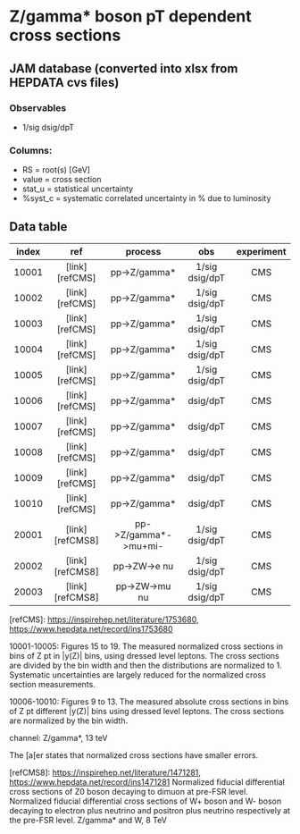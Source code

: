 # Z/gamma* boson pT dependent cross sections


## JAM database (converted into xlsx from HEPDATA cvs files)


### Observables

* 1/sig dsig/dpT

### Columns:
- RS    = root(s) [GeV]  
- value = cross section
- stat_u  = statistical uncertainty
- %syst_c  = systematic correlated uncertainty in % due to luminosity

## Data table

| index | ref              | process                | obs             | experiment    |  
| :--:  | :--:             | :--:                   | :--:            | :--:          |  
| 10001 | [link][refCMS]   | pp->Z/gamma*           | 1/sig dsig/dpT  | CMS           |  
| 10002 | [link][refCMS]   | pp->Z/gamma*           | 1/sig dsig/dpT  | CMS           |  
| 10003 | [link][refCMS]   | pp->Z/gamma*           | 1/sig dsig/dpT  | CMS           |  
| 10004 | [link][refCMS]   | pp->Z/gamma*           | 1/sig dsig/dpT  | CMS           |  
| 10005 | [link][refCMS]   | pp->Z/gamma*           | 1/sig dsig/dpT  | CMS           |  
| 10006 | [link][refCMS]   | pp->Z/gamma*           |       dsig/dpT  | CMS           |  
| 10007 | [link][refCMS]   | pp->Z/gamma*           |       dsig/dpT  | CMS           |  
| 10008 | [link][refCMS]   | pp->Z/gamma*           |       dsig/dpT  | CMS           |  
| 10009 | [link][refCMS]   | pp->Z/gamma*           |       dsig/dpT  | CMS           |  
| 10010 | [link][refCMS]   | pp->Z/gamma*           |       dsig/dpT  | CMS           |  
| 20001 | [link][refCMS8]  | pp->Z/gamma*->mu+mi-   | 1/sig dsig/dpT  | CMS           |  
| 20002 | [link][refCMS8]  | pp->ZW->e nu           | 1/sig dsig/dpT  | CMS           |  
| 20003 | [link][refCMS8]  | pp->ZW->mu nu          | 1/sig dsig/dpT  | CMS           |  

[refCMS]: https://inspirehep.net/literature/1753680, https://www.hepdata.net/record/ins1753680

10001-10005: Figures 15 to 19. The measured normalized cross sections in bins of Z pt in |y(Z)| bins, using dressed level leptons. The cross sections are divided by the bin width and then the distributions are normalized to 1. Systematic uncertainties are largely reduced for the normalized cross section measurements.

10006-10010: Figures 9 to 13. The measured absolute cross sections in bins of Z pt different |y(Z)| bins using dressed level leptons. The cross sections are normalized by the bin width.

channel: Z/gamma*, 13 teV

The [a[er states that normalized cross sections have smaller errors. 



[refCMS8]: https://inspirehep.net/literature/1471281, https://www.hepdata.net/record/ins1471281
Normalized fiducial differential cross sections of Z0 boson decaying to dimuon at pre-FSR level.
Normalized fiducial differential cross sections of W+ boson and W- boson decaying to electron plus neutrino and positron plus neutrino respectively at the pre-FSR level.
Z/gamma* and W, 8 TeV







